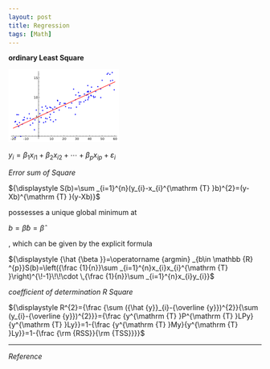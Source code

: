 ```yaml
---
layout: post
title: Regression
tags: [Math]
---
```


**ordinary Least Square**

![alt text](/assets/img/ols_regression.png)

${\displaystyle y_{i}=\beta _{1}x_{i1}+\beta _{2}x_{i2}+\cdots +\beta _{p}x_{ip}+\varepsilon _{i}}$

*Error sum of Square*

${\displaystyle S(b)=\sum _{i=1}^{n}(y_{i}-x_{i}^{\mathrm {T} }b)^{2}=(y-Xb)^{\mathrm {T} }(y-Xb)}$

possesses a unique global minimum at

${\displaystyle b={\hat {\beta }}} b={\hat {\beta }}$

, which can be given by the explicit formula

${\displaystyle {\hat {\beta }}=\operatorname {argmin} _{b\in \mathbb {R} ^{p}}S(b)=\left({\frac {1}{n}}\sum _{i=1}^{n}x_{i}x_{i}^{\mathrm {T} }\right)^{\!-1}\!\!\cdot \,{\frac {1}{n}}\sum _{i=1}^{n}x_{i}y_{i}}$

*coefficient of determination R Square*

${\displaystyle R^{2}={\frac {\sum ({\hat {y}}_{i}-{\overline {y}})^{2}}{\sum (y_{i}-{\overline {y}})^{2}}}={\frac {y^{\mathrm {T} }P^{\mathrm {T} }LPy}{y^{\mathrm {T} }Ly}}=1-{\frac {y^{\mathrm {T} }My}{y^{\mathrm {T} }Ly}}=1-{\frac {\rm {RSS}}{\rm {TSS}}}}$


***
*Reference*
